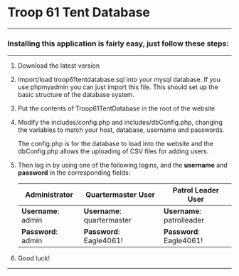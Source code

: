 # Troop 61 Tent Database
- - - -

### Installing this application is fairly easy, just follow these steps:
****


1. Download the latest version

2. Import/load troop61tentdatabase.sql into your mysql database. If you use phpmyadmin you can just import this file. This should set up the basic structure of the database system.

3. Put the contents of Troop61TentDatabase in the root of the website

4. Modify the includes/config.php and includes/dbConfig.php, changing the variables to match your host, database, username and passwords.
      <br><p>     The config.php is for the database to load into the website and the dbConfig.php allows the uploading of CSV files for adding users.</p>

5. Then log in by using one of the following logins, and the **username** and **password** in the corresponding fields:


   Administrator       |Quartermaster User         |Patrol Leader User
   --------------------|---------------------------|--------------------------
   **Username**: admin |**Username**: quartermaster|**Username**: patrolleader
   **Password**: admin |**Password**: Eagle4061!   |**Password**: Eagle4061!

6. Good luck!  

- - - -
